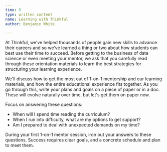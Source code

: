 ```yaml
---
time: 5
type: written content
name: Learning with Thinkful
author: Benjamin White

---
```


At Thinkful, we’ve helped thousands of people gain new skills to advance their careers and so we’ve learned a thing or two about how students can best use their time to succeed. Before getting to the business of data science or even meeting your mentor, we ask that you carefully read through these orientation materials to learn the best strategies for structuring your learning experience.

We'll discuss how to get the most out of 1-on-1 mentorship and our learning materials, and how the entire educational experience fits together. As you go through this, write your plans and goals on a piece of paper or in a doc. These will evolve naturally over time, but let's get them on paper now.

Focus on answering these questions:

* When will I spend time reading the curriculum?
* When I run into difficulty, what are my options to get support?
* Am I prepared to deal with unexpected demands on my time?

During your first 1-on-1 mentor session, iron out your answers to these questions. Success requires clear goals, and a concrete schedule and plan to meet them.

